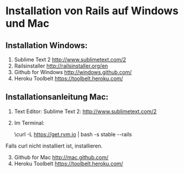 # Installation von Rails auf Windows und Mac

## Installation Windows:


1. Sublime Text 2	http://www.sublimetext.com/2	
2. Railsinstaller	http://railsinstaller.org/en	
3. Github for Windows		http://windows.github.com/
4. Heroku Toolbelt	https://toolbelt.heroku.com/

## Installationsanleitung Mac:

1. Text Editor: Sublime Text 2: http://www.sublimetext.com/2

2. Im Terminal:

    \curl -L https://get.rvm.io | bash -s stable --rails

Falls curl nicht installiert ist, installieren.

3. Github for Mac   http://mac.github.com/
4. Heroku Toolbelt  https://toolbelt.heroku.com/
